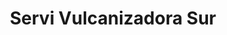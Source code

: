 ---
title: "Servi Vulcanizadora Sur"
url: /riobamba/servi-vulcanizadora-sur/
shop: reparación de automóviles
---